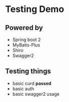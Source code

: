 # Testing Demo
## Powered by
- Spring boot 2
- MyBatis-Plus
- Shiro
- Swagger2

## Testing things
- basic curd <strong>passed</strong>
- basic auth
- basic swagger2 usage
